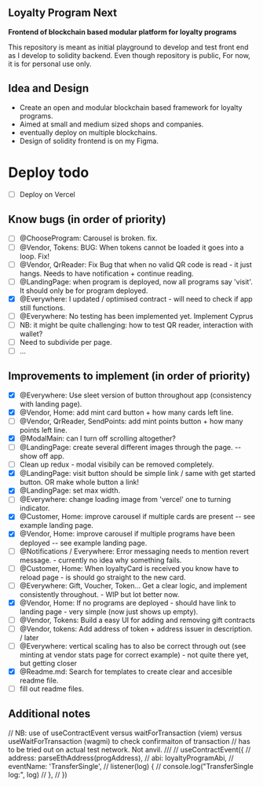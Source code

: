 ## Loyalty Program Next 
**Frontend of blockchain based modular platform for loyalty programs**

This repository is meant as initial playground to develop and test front end as I develop to solidity backend. 
Even though repository is public, For now, it is for personal use only. 

## Idea and Design
- Create an open and modular blockchain based framework for loyalty programs. 
- Aimed at small and medium sized shops and companies. 
- eventually deploy on multiple blockchains. 
- Design of solidity frontend is on my Figma. 

# Deploy todo
- [ ]  Deploy on Vercel 

## Know bugs (in order of priority)
- [ ]  @ChooseProgram: Carousel is broken. fix. 
- [ ]  @Vendor, Tokens: BUG: When tokens cannot be loaded it goes into a loop. Fix! 
- [ ]  @Vendor, QrReader: Fix Bug that when no valid QR code is read - it just hangs. Needs to have notification + continue reading.
- [ ]  @LandingPage: when program is deployed, now all programs say 'visit'. It should only be for program deployed. 
- [x]  @Everywhere: I updated / optimised contract - will need to check if app still functions. 
- [ ]  @Everywhere: No testing has been implemented yet. Implement Cyprus 
  - [ ]  NB: it might be quite challenging: how to test QR reader, interaction with wallet?  
  - [ ]  Need to subdivide per page.  
- [ ]  ... 

## Improvements to implement (in order of priority)
- [x]  @Everywhere: Use sleet version of button throughout app (consistency with landing page).  
- [x]  @Vendor, Home: add mint card button + how many cards left line. 
- [ ]  @Vendor, QrReader, SendPoints: add mint points button + how many points left line. 
- [x]  @ModalMain: can I turn off scrolling altogether? 
- [ ]  @LandingPage: create several different images through the page. -- show off app. 
- [ ]  Clean up redux - modal visibily can be removed completely. 
- [x]  @LandingPage: visit button should be simple link / same with get started button. OR make whole button a link! 
- [x]  @LandingPage: set max width. 
- [ ]  @Everywhere: change loading image from 'vercel' one to turning indicator.    
- [x]  @Customer, Home: improve carousel if multiple cards are present -- see example landing page. 
- [x]  @Vendor, Home: improve carousel if multiple programs have been deployed -- see example landing page. 
- [ ]  @Notifications / Everywhere: Error messaging needs to mention revert message. - currently no idea why something fails. 
- [ ]  @Customer, Home: When loyaltyCard is received you know have to reload page - is should go straight to the new card. 
- [ ]  @Everywhere: Gift, Voucher, Token... Get a clear logic, and implement consistently throughout. - WIP but lot better now. 
- [x]  @Vendor, Home: If no programs are deployed - should have link to landing page - very simple (now just shows up empty). 
- [ ]  @Vendor, Tokens: Build a easy UI for adding and removing gift contracts
- [ ]  @Vendor, tokens: Add address of token + address issuer in description. / later 
- [ ]  @Everywhere: vertical scaling has to also be correct through out (see minting at vendor stats page for correct example) - not quite there yet, but getting closer
- [x]  @Readme.md: Search for templates to create clear and accesible readme file. 
- [ ]  fill out readme files. 

## Additional notes 
  // NB: use of useContractEvent versus waitForTransaction (viem) versus useWaitForTransaction (wagmi) to check confirmaiton of transaction
  // has to be tried out on actual test network. Not anvil. 
  /// 
  // useContractEvent({
  //   address: parseEthAddress(progAddress),
  //   abi: loyaltyProgramAbi,
  //   eventName: 'TransferSingle',
  //   listener(log) {
  //     console.log("TransferSingle log:", log)
  //   },
  // })
